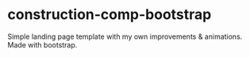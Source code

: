 # construction-comp-bootstrap
Simple landing page template with my own improvements &amp; animations. Made with bootstrap.
